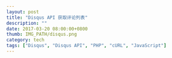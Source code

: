 ```yaml
---
layout: post
title: "Disqus API 获取评论列表"
description: ""
date: 2017-03-20 08:00:00+0800
thumb: IMG_PATH/disqus.png
category: tech
tags: ["Disqus", "Disqus API", "PHP", "cURL", "JavaScript"]
---
```




